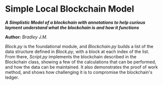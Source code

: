 Simple Local Blockchain Model
==============

***A Simplistic Model of a blockchain with annotations to help curious layment understand what the blockchain is and how it functions***

**Author:** *Bradley J.M.*

*Block.py* is the foundational module, and *Blockchain.py* builds a list of the data structure defined in *Block.py*, with a block at each index of the list. From there, *Script.py* implements the blockchain described in the Blockchain class, showing a few of the calculations that can be performed, and how the data can be maintained. It also demonstrates the proof of work method, and shows how challenging it is to compromise the blockchain's ledger. 
